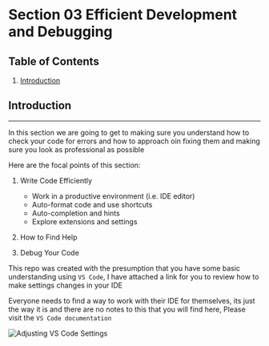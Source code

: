 # Section 03 Efficient Development and Debugging

## Table of Contents

1. [Introduction](#introduction)


## Introduction
<hr>

In this section we are going to get to making sure you understand how to check your code for errors and how to approach oin fixing them and making sure you look as professional as possible 

Here are the focal points of this section:

1. Write Code Efficiently
    - Work in a productive environment (i.e. IDE editor)
    - Auto-format code and use shortcuts
    - Auto-completion and hints
    - Explore extensions and settings

2. How to Find Help
3. Debug Your Code


This repo was created with the presumption that you have some basic understanding using `VS Code`, I have attached a link for you to review how to make settings changes in your IDE

Everyone needs to find a way to work with their IDE for themselves, its just the way it is and there are no notes to this that you will find here, Please visit the `VS Code documentation`

![Adjusting VS Code Settings](https://code.visualstudio.com/docs/getstarted/settings)
